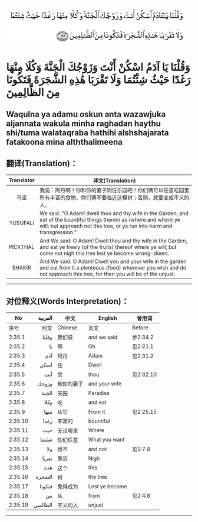 ![002:035](images/002_035.gif)

#  وَقُلْنَا يَا آدَمُ اسْكُنْ أَنْتَ وَزَوْجُكَ الْجَنَّةَ وَكُلَا مِنْهَا رَغَدًا حَيْثُ شِئْتُمَا وَلَا تَقْرَبَا هَٰذِهِ الشَّجَرَةَ فَتَكُونَا مِنَ الظَّالِمِينَ 

## Waqulna ya adamu oskun anta wazawjuka aljannata wakula minha raghadan haythu shi/tuma walataqraba hathihi alshshajarata fatakoona mina alththalimeena

## 翻译(Translation)：

| Translator | 译文(Translation)                                            |
|:----------:| ------------------------------------------------------------ |
| 马坚       | 我说：阿丹啊！你和你的妻子同住乐园吧！你们俩可以任意吃园里所有丰富的食物，你们俩不要临近这棵树；否则，就要变成不义的人。 |
| YUSUFALI   | We said: "O Adam! dwell thou and thy wife in the Garden; and eat of the bountiful things therein as (where and when) ye will; but approach not this tree, or ye run into harm and transgression." |
| PICKTHAL   | And We said: O Adam! Dwell thou and thy wife in the Garden, and eat ye freely (of the fruits) thereof where ye will; but come not nigh this tree lest ye become wrong-doers. |
| SHAKIR     | And We said: O Adam! Dwell you and your wife in the garden and eat from it a plenteous (food) wherever you wish and do not approach this tree, for then you will be of the unjust. |

---

## 对位释义(Words Interpretation)：

| No      | العربية  | 中文       | English        | 曾用词    |
| ------- | --------:| ---------- | -------------- | --------- |
| 序号    | 阿文     | Chinese    | 英文           | Before    |
| 2:35.1  | وقلنا    | 我们说     | and we said    | 参2:34.2  |
| 2:35.2  | يا       | 啊         | Oh             | 见2:21.1  |
| 2:35.3  | آدم      | 阿丹       | Adam           | 见2:31.2  |
| 2:35.4  | اسكن     | 住         | Dwell          |           |
| 2:35.5  | أنت      | 您         | thou           | 见2:32.10 |
| 2:35.6  | وزوجك    | 和你的妻子 | and your wife  |           |
| 2:35.7  | الجنة    | 天园       | Paradise       |           |
| 2:35.8  | وكلا     | 吃         | and eat        |           |
| 2:35.9  | منها     | 从它       | From it        | 见2:25.15 |
| 2:35.10 | رغدا     | 丰富的     | bountiful      |           |
| 2:35.11 | حيث      | 无论哪里   | Where          |           |
| 2:35.12 | شئتما    | 你们任意   | What you want  |           |
| 2:35.13 | ولا      | 也不       | and not        | 见1:7.8   |
| 2:35.14 | تقربا    | 靠近       | Nigh           |           |
| 2:35.15 | هذه      | 这个       | this           |           |
| 2:35.16 | الشجرة   | 树         | the tree       |           |
| 2:35.17 | فتكونا   | 免得成为   | Lest ye become |           |
| 2:35.18 | من       | 从         | from           | 见2:4.8   |
| 2:35.19 | الظالمين | 不义的人   | unjust         |           |

---
